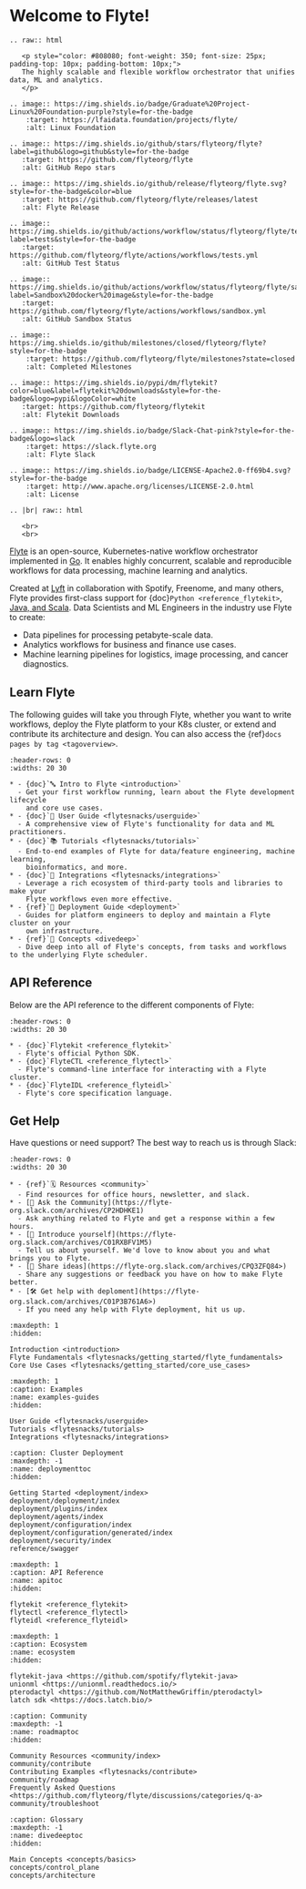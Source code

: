 # Welcome to Flyte!

```{eval-rst}
.. raw:: html

   <p style="color: #808080; font-weight: 350; font-size: 25px; padding-top: 10px; padding-bottom: 10px;">
   The highly scalable and flexible workflow orchestrator that unifies data, ML and analytics.
   </p>

.. image:: https://img.shields.io/badge/Graduate%20Project-Linux%20Foundation-purple?style=for-the-badge
    :target: https://lfaidata.foundation/projects/flyte/
    :alt: Linux Foundation

.. image:: https://img.shields.io/github/stars/flyteorg/flyte?label=github&logo=github&style=for-the-badge
   :target: https://github.com/flyteorg/flyte
   :alt: GitHub Repo stars

.. image:: https://img.shields.io/github/release/flyteorg/flyte.svg?style=for-the-badge&color=blue
   :target: https://github.com/flyteorg/flyte/releases/latest
   :alt: Flyte Release

.. image:: https://img.shields.io/github/actions/workflow/status/flyteorg/flyte/tests.yml?label=tests&style=for-the-badge
   :target: https://github.com/flyteorg/flyte/actions/workflows/tests.yml
   :alt: GitHub Test Status

.. image:: https://img.shields.io/github/actions/workflow/status/flyteorg/flyte/sandbox.yml?label=Sandbox%20docker%20image&style=for-the-badge
   :target: https://github.com/flyteorg/flyte/actions/workflows/sandbox.yml
   :alt: GitHub Sandbox Status

.. image:: https://img.shields.io/github/milestones/closed/flyteorg/flyte?style=for-the-badge
    :target: https://github.com/flyteorg/flyte/milestones?state=closed
    :alt: Completed Milestones

.. image:: https://img.shields.io/pypi/dm/flytekit?color=blue&label=flytekit%20downloads&style=for-the-badge&logo=pypi&logoColor=white
   :target: https://github.com/flyteorg/flytekit
   :alt: Flytekit Downloads

.. image:: https://img.shields.io/badge/Slack-Chat-pink?style=for-the-badge&logo=slack
    :target: https://slack.flyte.org
    :alt: Flyte Slack

.. image:: https://img.shields.io/badge/LICENSE-Apache2.0-ff69b4.svg?style=for-the-badge
    :target: http://www.apache.org/licenses/LICENSE-2.0.html
    :alt: License

.. |br| raw:: html

   <br>
   <br>

```

[Flyte](https://github.com/flyteorg/flyte) is an open-source, Kubernetes-native
workflow orchestrator implemented in [Go](https://go.dev/). It enables highly
concurrent, scalable and reproducible workflows for data processing, machine
learning and analytics.

Created at [Lyft](https://www.lyft.com/) in collaboration with Spotify,
Freenome, and many others, Flyte provides first-class support for
{doc}`Python <reference_flytekit>`,
[Java, and Scala](https://github.com/flyteorg/flytekit-java). Data Scientists
and ML Engineers in the industry use Flyte to create:

- Data pipelines for processing petabyte-scale data.
- Analytics workflows for business and finance use cases.
- Machine learning pipelines for logistics, image processing, and cancer diagnostics.

## Learn Flyte

The following guides will take you through Flyte, whether you want to write
workflows, deploy the Flyte platform to your K8s cluster, or extend and
contribute its architecture and design. You can also access the
{ref}`docs pages by tag <tagoverview>`.

```{list-table}
:header-rows: 0
:widths: 20 30

* - {doc}`🔤 Intro to Flyte <introduction>`
  - Get your first workflow running, learn about the Flyte development lifecycle
    and core use cases.
* - {doc}`📖 User Guide <flytesnacks/userguide>`
  - A comprehensive view of Flyte's functionality for data and ML practitioners.
* - {doc}`📚 Tutorials <flytesnacks/tutorials>`
  - End-to-end examples of Flyte for data/feature engineering, machine learning,
    bioinformatics, and more.
* - {doc}`🔌 Integrations <flytesnacks/integrations>`
  - Leverage a rich ecosystem of third-party tools and libraries to make your
    Flyte workflows even more effective.
* - {ref}`🚀 Deployment Guide <deployment>`
  - Guides for platform engineers to deploy and maintain a Flyte cluster on your
    own infrastructure.
* - {ref}`🧠 Concepts <divedeep>`
  - Dive deep into all of Flyte's concepts, from tasks and workflows to the underlying Flyte scheduler.
```

## API Reference

Below are the API reference to the different components of Flyte:

```{list-table}
:header-rows: 0
:widths: 20 30

* - {doc}`Flytekit <reference_flytekit>`
  - Flyte's official Python SDK.
* - {doc}`FlyteCTL <reference_flytectl>`
  - Flyte's command-line interface for interacting with a Flyte cluster.
* - {doc}`FlyteIDL <reference_flyteidl>`
  - Flyte's core specification language.
```

## Get Help

Have questions or need support? The best way to reach us is through Slack:

```{list-table}
:header-rows: 0
:widths: 20 30

* - {ref}`🗓️ Resources <community>`
  - Find resources for office hours, newsletter, and slack.
* - [🤔 Ask the Community](https://flyte-org.slack.com/archives/CP2HDHKE1)
  - Ask anything related to Flyte and get a response within a few hours.
* - [👋 Introduce yourself](https://flyte-org.slack.com/archives/C01RXBFV1M5)
  - Tell us about yourself. We'd love to know about you and what brings you to Flyte.
* - [💭 Share ideas](https://flyte-org.slack.com/archives/CPQ3ZFQ84>)
  - Share any suggestions or feedback you have on how to make Flyte better.
* - [🛠 Get help with deploment](https://flyte-org.slack.com/archives/C01P3B761A6>)
  - If you need any help with Flyte deployment, hit us up.
```

```{toctree}
:maxdepth: 1
:hidden:

Introduction <introduction>
Flyte Fundamentals <flytesnacks/getting_started/flyte_fundamentals>
Core Use Cases <flytesnacks/getting_started/core_use_cases>
```

```{toctree}
:maxdepth: 1
:caption: Examples
:name: examples-guides
:hidden:

User Guide <flytesnacks/userguide>
Tutorials <flytesnacks/tutorials>
Integrations <flytesnacks/integrations>
```

```{toctree}
:caption: Cluster Deployment
:maxdepth: -1
:name: deploymenttoc
:hidden:

Getting Started <deployment/index>
deployment/deployment/index
deployment/plugins/index
deployment/agents/index
deployment/configuration/index
deployment/configuration/generated/index
deployment/security/index
reference/swagger
```

```{toctree}
:maxdepth: 1
:caption: API Reference
:name: apitoc
:hidden:

flytekit <reference_flytekit>
flytectl <reference_flytectl>
flyteidl <reference_flyteidl>
```

```{toctree}
:maxdepth: 1
:caption: Ecosystem
:name: ecosystem
:hidden:

flytekit-java <https://github.com/spotify/flytekit-java>
unionml <https://unionml.readthedocs.io/>
pterodactyl <https://github.com/NotMatthewGriffin/pterodactyl>
latch sdk <https://docs.latch.bio/>
```

```{toctree}
:caption: Community
:maxdepth: -1
:name: roadmaptoc
:hidden:

Community Resources <community/index>
community/contribute
Contributing Examples <flytesnacks/contribute>
community/roadmap
Frequently Asked Questions <https://github.com/flyteorg/flyte/discussions/categories/q-a>
community/troubleshoot
```

```{toctree}
:caption: Glossary
:maxdepth: -1
:name: divedeeptoc
:hidden:

Main Concepts <concepts/basics>
concepts/control_plane
concepts/architecture
```
